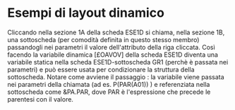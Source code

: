 # Esempi di layout dinamico
Cliccando nella sezione 1A della scheda ESE1D si chiama, nella sezione 1B, una sottoscheda (per
 comodità definita in questo stesso membro) passandogli nei parametri il valore dell'attributo della
 riga cliccata.
Così facendo la variabile dinamica [£OAVOV] della scheda ESE1D diventa una variabile statica nella
 scheda ESE1D-sottoscheda GR1 (perchè è passata nei parametri) e può essere usata per condizionare
 la struttura della sottoscheda.
Notare come avviene il passaggio :  la variabile viene passata nei parametri della chiamata
 (ad es. P(PAR(A01)) ) e referenziata nella sottoscheda come &PA.PAR, dove PAR è l'espressione che
 precede le parentesi con il valore.
